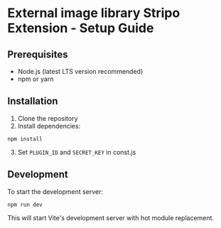 # External image library Stripo Extension - Setup Guide

## Prerequisites
- Node.js (latest LTS version recommended)
- npm or yarn

## Installation

1. Clone the repository
2. Install dependencies:
```
npm install
```
3. Set `PLUGIN_ID` and `SECRET_KEY` in const.js

## Development

To start the development server:
```
npm run dev
```
This will start Vite's development server with hot module replacement.
